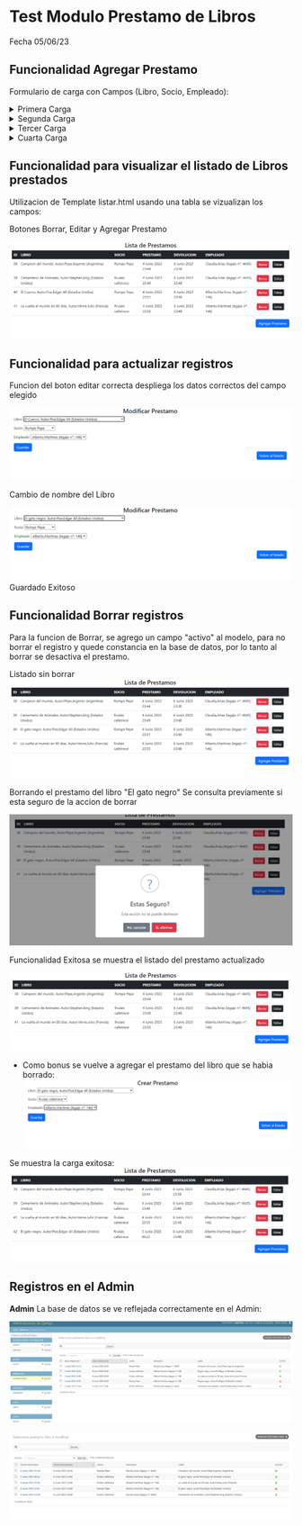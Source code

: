 # Test Modulo Prestamo de Libros
Fecha 05/06/23
## Funcionalidad Agregar Prestamo
 
Formulario de carga con Campos (Libro, Socio, Empleado):
<details><summary>Primera Carga</summary>

![Imagen](assets/images/prestamoLibros/primeracarga.png)

Carga Exitosa   

</details>

<details><summary>Segunda Carga</summary>

Segunda carga, se realizo con exito

![Imagen](assets/images/prestamoLibros/segundacarga.png)


</details>

<details><summary>Tercer Carga</summary>

![Imagen](assets/images/prestamoLibros/terceracarga.png)

Carga exitosa: Se realizo carga con un socio que ya tenia un prestamo de otro libro

</details>

<details><summary>Cuarta Carga</summary>

![Imagen](assets/images/prestamoLibros/cuartacarga.png)

Carga exitosa: Se cambio de socio y de empleado, carga exitosa.


</details>


## Funcionalidad para visualizar el listado de Libros prestados
Utilizacion de Template listar.html usando una tabla se vizualizan los campos:

Botones Borrar, Editar y Agregar Prestamo

![Imagen](assets/images/prestamoLibros/listado.png)


## Funcionalidad para actualizar registros
Funcion del boton editar correcta despliega los datos correctos del campo elegido

![Imagen](assets/images/prestamoLibros/editar.png)

Cambio de nombre del Libro 

![Imagen](assets/images/prestamoLibros/modificado.png)
Guardado Exitoso


## Funcionalidad Borrar registros
Para la funcion de Borrar, se agrego un campo "activo" al modelo, para no borrar el registro y quede constancia en la base de datos, por lo tanto al borrar se desactiva el prestamo.

Listado sin borrar 
![Imagen](assets/images/prestamoLibros/listado2.png)

Borrando el prestamo del libro "El gato negro"
    Se consulta previamente si esta seguro de la accion de borrar

![Imagen](assets/images/prestamoLibros/borrandoc.png)

Funcionalidad Exitosa se muestra el listado del prestamo actualizado 

![Imagen](assets/images/prestamoLibros/listado3.png)

* Como bonus se vuelve a agregar el prestamo del libro que se habia borrado:
![Imagen](assets/images/prestamoLibros/agregandoprestamo.png)

Se muestra la carga exitosa:
![Imagen](assets/images/prestamoLibros/listadofinal.png)



## Registros en el Admin 
**Admin**
La base de datos se ve reflejada correctamente en el Admin:

![Imagen](assets/images/prestamoLibros/admin.png)

![Imagen](assets/images/prestamoLibros/admin2.png)



